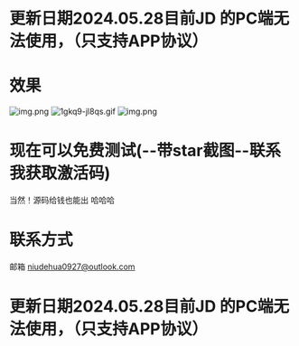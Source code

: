# 更新日期2024.05.28目前JD 的PC端无法使用，（只支持APP协议）
# 效果
![img.png](%CA%B9%D3%C3%D0%A7%B9%FB%2Fimg.png)
![1gkq9-jl8qs.gif](videos%2F1gkq9-jl8qs.gif)
![img.png](%CA%B9%D3%C3%D0%A7%B9%FB%2Fimg.png)

# 现在可以免费测试(--带star截图--联系我获取激活码)  
当然！源码给钱也能出 哈哈哈
# 联系方式
邮箱 niudehua0927@outlook.com

# 更新日期2024.05.28目前JD 的PC端无法使用，（只支持APP协议）